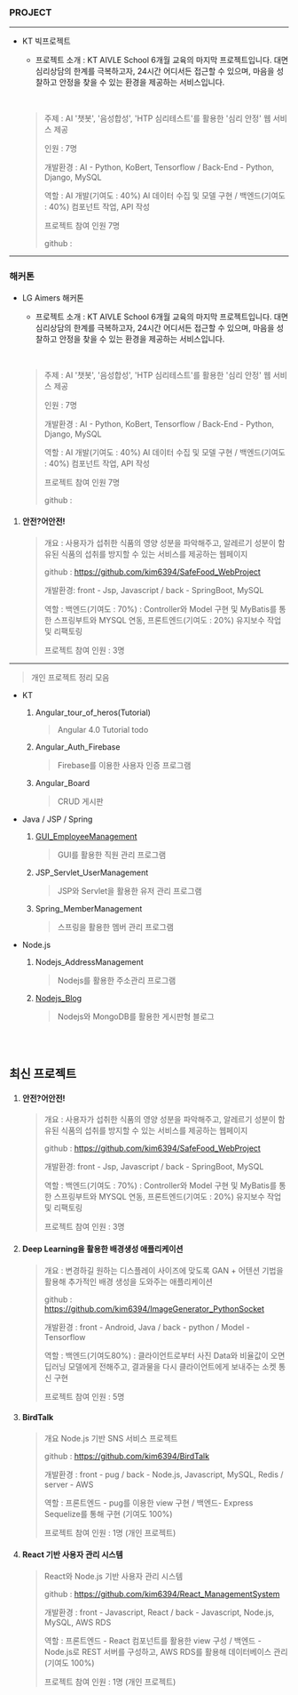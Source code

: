 ### PROJECT
---
- KT 빅프로젝트
    - 프로젝트 소개 :
    KT AIVLE School 6개월 교육의 마지막 프로젝트입니다. 대면 심리상담의 한계를 극복하고자, 24시간 어디서든 접근할 수 있으며, 마음을 성찰하고 안정을 찾을 수 있는 환경을 제공하는 서비스입니다.

       <br/>
     >  
     > 주제 : AI '챗봇', '음성합성', 'HTP 심리테스트'를 활용한 '심리 안정' 웹 서비스 제공
     > 
     > 인원 : 7명
     > 
     > 개발환경 : AI - Python, KoBert, Tensorflow / Back-End - Python, Django, MySQL
     > 
     > 역할 : AI 개발(기여도 : 40%) AI 데이터 수집 및 모델 구현 / 백엔드(기여도 : 40%) 컴포넌트 작업, API 작성
     > 
     > 프로젝트 참여 인원 7명
     > 
     > github : 
---

### 해커톤

- LG Aimers 해커톤
    - 프로젝트 소개 :
    KT AIVLE School 6개월 교육의 마지막 프로젝트입니다. 대면 심리상담의 한계를 극복하고자, 24시간 어디서든 접근할 수 있으며, 마음을 성찰하고 안정을 찾을 수 있는 환경을 제공하는 서비스입니다.

       <br/>
     >  
     > 주제 : AI '챗봇', '음성합성', 'HTP 심리테스트'를 활용한 '심리 안정' 웹 서비스 제공
     > 
     > 인원 : 7명
     > 
     > 개발환경 : AI - Python, KoBert, Tensorflow / Back-End - Python, Django, MySQL
     > 
     > 역할 : AI 개발(기여도 : 40%) AI 데이터 수집 및 모델 구현 / 백엔드(기여도 : 40%) 컴포넌트 작업, API 작성
     > 
     > 프로젝트 참여 인원 7명
     > 
     > github : 



1. #### 안전?어안전!

   > 개요 : 사용자가 섭취한 식품의 영양 성분을 파악해주고, 알레르기 성분이 함유된 식품의 섭취를 방지할 수 있는 서비스를 제공하는 웹페이지
   >
   > github : <https://github.com/kim6394/SafeFood_WebProject>
   >
   > 개발환경: front - Jsp, Javascript / back - SpringBoot, MySQL
   >
   > 역할 : 백엔드(기여도 : 70%) : Controller와 Model 구현 및 MyBatis를 통한 스프링부트와 MYSQL 연동, 프론트엔드(기여도 : 20%) 유지보수 작업 및 리팩토링
   >
   > 프로젝트 참여 인원 : 3명

---

> 개인 프로젝트 정리 모음



- KT 

  1. Angular_tour_of_heros(Tutorial)

     > Angular 4.0 Tutorial todo

  2. Angular_Auth_Firebase

     > Firebase를 이용한 사용자 인증 프로그램

  3. Angular_Board

     > CRUD 게시판



- Java / JSP / Spring

  1. [GUI_EmployeeManagement](https://github.com/kim6394/Project/tree/master/java/GUI_EmployeeManagement)

     > GUI를 활용한 직원 관리 프로그램

  2. JSP_Servlet_UserManagement

     > JSP와 Servlet을 활용한 유저 관리 프로그램

  3. Spring_MemberManagement

     > 스프링을 활용한 멤버 관리 프로그램



- Node.js

  1. Nodejs_AddressManagement

     > Nodejs를 활용한 주소관리 프로그램

  2. [Nodejs_Blog](https://github.com/kim6394/Project/tree/master/nodejs)

     > Nodejs와 MongoDB를 활용한 게시판형 블로그


<br>
<br>

## 최신 프로젝트


1. #### 안전?어안전!

   > 개요 : 사용자가 섭취한 식품의 영양 성분을 파악해주고, 알레르기 성분이 함유된 식품의 섭취를 방지할 수 있는 서비스를 제공하는 웹페이지
   >
   > github : <https://github.com/kim6394/SafeFood_WebProject>
   >
   > 개발환경: front - Jsp, Javascript / back - SpringBoot, MySQL
   >
   > 역할 : 백엔드(기여도 : 70%) : Controller와 Model 구현 및 MyBatis를 통한 스프링부트와 MYSQL 연동, 프론트엔드(기여도 : 20%) 유지보수 작업 및 리팩토링
   >
   > 프로젝트 참여 인원 : 3명

2. #### Deep Learning을 활용한 배경생성 애플리케이션

   > 개요 : 변경하길 원하는 디스플레이 사이즈에 맞도록 GAN + 어텐션 기법을 활용해 추가적인 배경 생성을 도와주는 애플리케이션
   >
   > github : <https://github.com/kim6394/ImageGenerator_PythonSocket>
   >
   > 개발환경 : front - Android, Java / back - python / Model - Tensorflow
   >
   > 역할 : 백엔드(기여도80%) : 클라이언트로부터 사진 Data와 비율값이 오면 딥러닝 모델에게 전해주고, 결과물을 다시 클라이언트에게 보내주는 소켓 통신 구현
   >
   > 프로젝트 참여 인원 : 5명

3. #### BirdTalk

   > 개요 Node.js 기반 SNS 서비스 프로젝트
   >
   > github : <https://github.com/kim6394/BirdTalk>
   >
   > 개발환경 : front - pug / back - Node.js, Javascript, MySQL, Redis / server - AWS
   >
   > 역할 : 프론트엔드 - pug를 이용한 view 구현 / 백엔드- Express Sequelize를 통해 구현 (기여도 100%)
   >
   > 프로젝트 참여 인원 : 1명 (개인 프로젝트)

4. #### React 기반 사용자 관리 시스템

   > React와 Node.js 기반 사용자 관리 시스템
   >
   > github : <https://github.com/kim6394/React_ManagementSystem>
   >
   > 개발환경 : front - Javascript, React / back - Javascript, Node.js, MySQL, AWS RDS
   >
   > 역할 : 프론트엔드 - React 컴포넌트를 활용한 view 구성 / 백엔드 - Node.js로 REST 서버를 구성하고, AWS RDS를 활용해 데이터베이스 관리 (기여도 100%)
   >
   > 프로젝트 참여 인원 : 1명 (개인 프로젝트)
